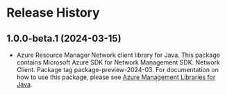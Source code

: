 # Release History

## 1.0.0-beta.1 (2024-03-15)

- Azure Resource Manager Network client library for Java. This package contains Microsoft Azure SDK for Network Management SDK. Network Client. Package tag package-preview-2024-03. For documentation on how to use this package, please see [Azure Management Libraries for Java](https://aka.ms/azsdk/java/mgmt).
